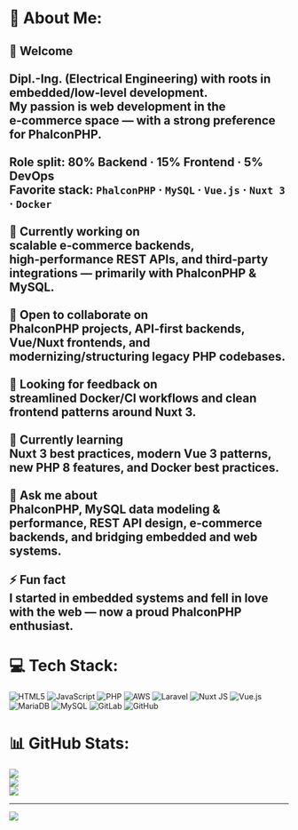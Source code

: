 # 💫 About Me:
## 👋 Welcome<br><br>Dipl.-Ing. (Electrical Engineering) with roots in embedded/low‑level development.  <br>My passion is **web development** in the **e‑commerce** space — with a strong preference for **PhalconPHP**.<br><br>**Role split:** 80% Backend · 15% Frontend · 5% DevOps  <br>**Favorite stack:** `PhalconPHP` · `MySQL` · `Vue.js` · `Nuxt 3` · `Docker`<br><br> 🔭 **Currently working on**  <br>  scalable e‑commerce backends, high‑performance REST APIs, and third‑party integrations — primarily with PhalconPHP & MySQL.<br><br> 👯 **Open to collaborate on**  <br>  PhalconPHP projects, API‑first backends, Vue/Nuxt frontends, and modernizing/structuring legacy PHP codebases.<br><br> 🤝 **Looking for feedback on**  <br>  streamlined Docker/CI workflows and clean frontend patterns around Nuxt 3.<br><br> 🌱 **Currently learning**  <br>  Nuxt 3 best practices, modern Vue 3 patterns, new PHP 8 features, and Docker best practices.<br><br> 💬 **Ask me about**  <br>  PhalconPHP, MySQL data modeling & performance, REST API design, e‑commerce backends, and bridging embedded and web systems.<br><br> ⚡ **Fun fact**  <br>  I started in embedded systems and fell in love with the web — now a proud **PhalconPHP** enthusiast.<br>


# 💻 Tech Stack:
![HTML5](https://img.shields.io/badge/html5-%23E34F26.svg?style=for-the-badge&logo=html5&logoColor=white) ![JavaScript](https://img.shields.io/badge/javascript-%23323330.svg?style=for-the-badge&logo=javascript&logoColor=%23F7DF1E) ![PHP](https://img.shields.io/badge/php-%23777BB4.svg?style=for-the-badge&logo=php&logoColor=white) ![AWS](https://img.shields.io/badge/AWS-%23FF9900.svg?style=for-the-badge&logo=amazon-aws&logoColor=white) ![Laravel](https://img.shields.io/badge/laravel-%23FF2D20.svg?style=for-the-badge&logo=laravel&logoColor=white) ![Nuxt JS](https://img.shields.io/badge/Nuxt-002E3B?style=for-the-badge&logo=nuxt.js&logoColor=#00DC82) ![Vue.js](https://img.shields.io/badge/vue.js-%2335495e.svg?style=for-the-badge&logo=vuedotjs&logoColor=%234FC08D) ![MariaDB](https://img.shields.io/badge/MariaDB-003545?style=for-the-badge&logo=mariadb&logoColor=white) ![MySQL](https://img.shields.io/badge/mysql-4479A1.svg?style=for-the-badge&logo=mysql&logoColor=white) ![GitLab](https://img.shields.io/badge/gitlab-%23181717.svg?style=for-the-badge&logo=gitlab&logoColor=white) ![GitHub](https://img.shields.io/badge/github-%23121011.svg?style=for-the-badge&logo=github&logoColor=white)
# 📊 GitHub Stats:
![](https://github-readme-stats.vercel.app/api?username=prof-dr-dipl-ing&theme=dark&hide_border=false&include_all_commits=false&count_private=false)<br/>
![](https://nirzak-streak-stats.vercel.app/?user=prof-dr-dipl-ing&theme=dark&hide_border=false)<br/>
![](https://github-readme-stats.vercel.app/api/top-langs/?username=prof-dr-dipl-ing&theme=dark&hide_border=false&include_all_commits=false&count_private=false&layout=compact)

---
[![](https://visitcount.itsvg.in/api?id=prof-dr-dipl-ing&icon=0&color=0)](https://visitcount.itsvg.in)

<!-- Proudly created with GPRM ( https://gprm.itsvg.in ) -->
